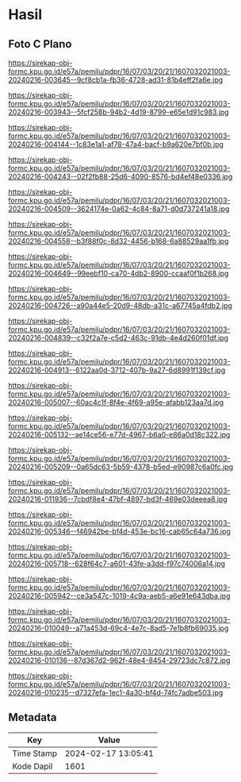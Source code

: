 # Hasil

## Foto C Plano

https://sirekap-obj-formc.kpu.go.id/e57a/pemilu/pdpr/16/07/03/20/21/1607032021003-20240216-003645--9cf8cb1a-fb36-4728-ad31-81b4eff2fa6e.jpg

https://sirekap-obj-formc.kpu.go.id/e57a/pemilu/pdpr/16/07/03/20/21/1607032021003-20240216-003943--5fcf258b-94b2-4d19-8799-e65e1d91c983.jpg

https://sirekap-obj-formc.kpu.go.id/e57a/pemilu/pdpr/16/07/03/20/21/1607032021003-20240216-004144--1c83e1a1-af78-47a4-bacf-b9a620e7bf0b.jpg

https://sirekap-obj-formc.kpu.go.id/e57a/pemilu/pdpr/16/07/03/20/21/1607032021003-20240216-004243--02f2fb88-25d6-4090-8576-bd4ef48e0336.jpg

https://sirekap-obj-formc.kpu.go.id/e57a/pemilu/pdpr/16/07/03/20/21/1607032021003-20240216-004509--3624174e-0a62-4c84-8a71-d0d737241a18.jpg

https://sirekap-obj-formc.kpu.go.id/e57a/pemilu/pdpr/16/07/03/20/21/1607032021003-20240216-004558--b3f88f0c-8d32-4456-b168-6a88529aa1fb.jpg

https://sirekap-obj-formc.kpu.go.id/e57a/pemilu/pdpr/16/07/03/20/21/1607032021003-20240216-004649--99eebf10-ca70-4db2-8900-ccaaf0f1b268.jpg

https://sirekap-obj-formc.kpu.go.id/e57a/pemilu/pdpr/16/07/03/20/21/1607032021003-20240216-004726--a90a44e5-20d9-48db-a31c-a67745a4fdb2.jpg

https://sirekap-obj-formc.kpu.go.id/e57a/pemilu/pdpr/16/07/03/20/21/1607032021003-20240216-004839--c32f2a7e-c5d2-463c-91db-4e4d260f01df.jpg

https://sirekap-obj-formc.kpu.go.id/e57a/pemilu/pdpr/16/07/03/20/21/1607032021003-20240216-004913--6122aa0d-3712-407b-9a27-6d8991f139cf.jpg

https://sirekap-obj-formc.kpu.go.id/e57a/pemilu/pdpr/16/07/03/20/21/1607032021003-20240216-005007--60ac4c1f-8f4e-4f69-a95e-afabb123aa7d.jpg

https://sirekap-obj-formc.kpu.go.id/e57a/pemilu/pdpr/16/07/03/20/21/1607032021003-20240216-005132--ae14ce56-e77d-4967-b6a0-e86a0d18c322.jpg

https://sirekap-obj-formc.kpu.go.id/e57a/pemilu/pdpr/16/07/03/20/21/1607032021003-20240216-005209--0a65dc63-5b59-4378-b5ed-e90987c6a0fc.jpg

https://sirekap-obj-formc.kpu.go.id/e57a/pemilu/pdpr/16/07/03/20/21/1607032021003-20240216-011936--7cbdf8e4-47bf-4897-bd3f-469e03deeea8.jpg

https://sirekap-obj-formc.kpu.go.id/e57a/pemilu/pdpr/16/07/03/20/21/1607032021003-20240216-005346--f46942be-bf4d-453e-bc16-cab65c64a736.jpg

https://sirekap-obj-formc.kpu.go.id/e57a/pemilu/pdpr/16/07/03/20/21/1607032021003-20240216-005718--628f64c7-a601-43fe-a3dd-f97c74006a14.jpg

https://sirekap-obj-formc.kpu.go.id/e57a/pemilu/pdpr/16/07/03/20/21/1607032021003-20240216-005942--ce3a547c-1019-4c9a-aeb5-a6e91e643dba.jpg

https://sirekap-obj-formc.kpu.go.id/e57a/pemilu/pdpr/16/07/03/20/21/1607032021003-20240216-010049--a71a453d-69c4-4e7c-8ad5-7e1b8fb69035.jpg

https://sirekap-obj-formc.kpu.go.id/e57a/pemilu/pdpr/16/07/03/20/21/1607032021003-20240216-010136--87d367d2-962f-48e4-8454-29723dc7c872.jpg

https://sirekap-obj-formc.kpu.go.id/e57a/pemilu/pdpr/16/07/03/20/21/1607032021003-20240216-010235--d7327efa-1ec1-4a30-bf4d-74fc7adbe503.jpg


## Metadata

| Key        | Value               |
| ---------- | ------------------- |
| Time Stamp | 2024-02-17 13:05:41 |
| Kode Dapil | 1601                |



